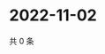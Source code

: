 # 2022-11-02

共 0 条

<!-- BEGIN WEIBO -->
<!-- 最后更新时间 Wed Nov 02 2022 22:23:33 GMT+0800 (China Standard Time) -->

<!-- END WEIBO -->

